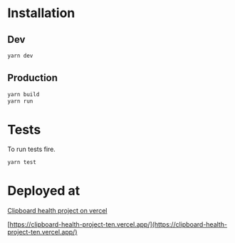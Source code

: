 # Installation

## Dev

```sh
yarn dev
```

## Production  

```sh
yarn build
yarn run
```


# Tests
To run tests fire.  

```sh
yarn test
```  


# Deployed at  

[Clipboard health project on vercel](https://clipboard-health-project-ten.vercel.app/)  


[https://clipboard-health-project-ten.vercel.app/](https://clipboard-health-project-ten.vercel.app/)